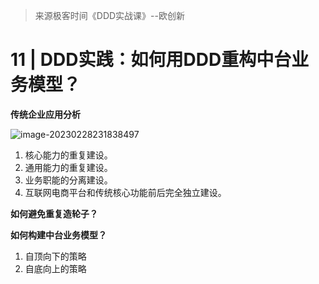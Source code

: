 > 来源极客时间《DDD实战课》--欧创新

# 11 | DDD实践：如何用DDD重构中台业务模型？

**传统企业应用分析**

![image-20230228231838497](https://technotes.oss-cn-shenzhen.aliyuncs.com/2023/202302282318580.png)

1. 核心能力的重复建设。
2. 通用能力的重复建设。
3. 业务职能的分离建设。
4. 互联网电商平台和传统核心功能前后完全独立建设。

**如何避免重复造轮子？**



**如何构建中台业务模型？**

1. 自顶向下的策略
1. 自底向上的策略










